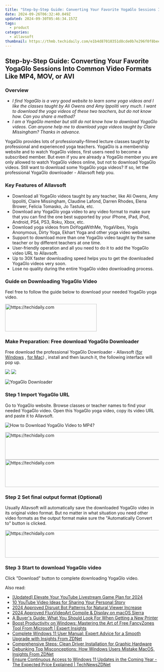 ```yaml
---
title: "Step-by-Step Guide: Converting Your Favorite YogaGlo Sessions Into Common Video Formats Like MP4, MOV, or AVI"
date: 2024-09-26T06:32:40.049Z
updated: 2024-09-30T05:46:34.157Z
tags:
  - product
categories:
  - allavsoft
thumbnail: https://thmb.techidaily.com/e1b4d87010351d8cde0b7e296f0f8bee20d2f2f6dcddada5b81adefe0c805246.JPG
---
```


## Step-by-Step Guide: Converting Your Favorite YogaGlo Sessions Into Common Video Formats Like MP4, MOV, or AVI

### Overview

* _I find YogaGlo is a very good website to learn some yoga videos and I like the classes taught by Ali Owens and Amy Ippoliti very much. I want to download the yoga videos of these two teachers, but do not know how. Can you share a method?_
* _I am a YogaGlo member but still do not know how to download YogaGlo videos. Can anyone help me to download yoga videos taught by Claire Missingham? Thanks in advance._

YogaGlo provides lots of professionally-filmed lecture classes taught by professional and experienced yoga teachers. YogaGlo is a membership website and to watch YogaGlo videos, first users need to become a subscribed member. But even if you are already a YogaGlo member you are only allowed to watch YogaGlo videos online, but not to download YogaGlo videos. Still want to download some YogaGlo yoga videos? If so, let the professional YogaGlo downloader - Allavsoft help you.

### Key Features of Allavsoft

* Download all YogaGlo videos taught by any teacher, like Ali Owens, Amy Ippoliti, Claire Missingham, Claudine Lafond, Darren Rhodes, Elena Brower, Felicia Tomasko, Jo Tastula, etc.
* Download any YogaGlo yoga video to any video format to make sure that you can find the one best supported by your iPhone, iPad, iPod, Android, PS4, PS3, Roku, Xbox, etc.
* Download yoga videos from DoYogaWithMe, YogaVibes, Yogis Anonymous, Dirty Yoga, Ekhart Yoga and other yoga video websites.
* Support to download more than one YogaGlo video taught by the same teacher or by different teachers at one time.
* User-friendly operation and all you need to do it to add the YogaGlo video URL to Allavsoft.
* Up to 30X faster downloading speed helps you to get the downloaded YogaGlo videos very soon.
* Lose no quality during the entire YogaGlo video downloading process.

### Guide on Downloading YogaGlo Video

Feel free to follow the guide below to download your needed YogaGlo yoga video.

<!-- affiliate ads begin -->
<a href="https://aligracehair.sjv.io/c/5597632/1972693/19272" target="_top" id="1972693">
  <img src="//a.impactradius-go.com/display-ad/19272-1972693" border="0" alt="https://techidaily.com" width="300" height="90"/>
</a>
<img height="0" width="0" src="https://aligracehair.sjv.io/i/5597632/1972693/19272" style="position:absolute;visibility:hidden;" border="0" />
<!-- affiliate ads end -->

### Make Preparation: Free download YogaGlo Downloader

Free download the professional YogaGlo Downloader - Allavsoft ([for Windows](https://tools.techidaily.com/allavsoft/products/) , [for Mac](https://tools.techidaily.com/allavsoft/products/)) , install and then launch it, the following interface will pop up.

[![](https://www.allavsoft.com/how-to/../images/how-to/free-download-win.jpg)](https://tools.techidaily.com/allavsoft/products/) [![](https://www.allavsoft.com/how-to/../images/how-to/free-download-mac.jpg)](https://tools.techidaily.com/allavsoft/products/)

![YogaGlo Downloader](https://www.allavsoft.com/how-to/../images/allavsoft/screen-shot-600.jpg)

### Step 1 Import YogaGlo URL

Go to YogaGlo website. Browse classes or teacher names to find your needed YogaGlo video. Open this YogaGlo yoga video, copy its video URL and paste it to Allavsoft.

![How to Download YogaGlo Video to MP4?](https://www.allavsoft.com/how-to/../images/how-to/download-rtmp-video/download-rtmp-video.jpg)

<!-- affiliate ads begin -->
<a href="https://appsumo.8odi.net/c/5597632/2151884/7443" target="_top" id="2151884">
  <img src="//a.impactradius-go.com/display-ad/7443-2151884" border="0" alt="https://techidaily.com" width="728" height="90"/>
</a>
<img height="0" width="0" src="https://appsumo.8odi.net/i/5597632/2151884/7443" style="position:absolute;visibility:hidden;" border="0" />
<!-- affiliate ads end -->

<!-- affiliate ads begin -->
<a href="https://ephamedtechinc.pxf.io/c/5597632/2130532/26400" target="_top" id="2130532">
  <img src="//a.impactradius-go.com/display-ad/26400-2130532" border="0" alt="https://techidaily.com" width="728" height="90"/>
</a>
<img height="0" width="0" src="https://ephamedtechinc.pxf.io/i/5597632/2130532/26400" style="position:absolute;visibility:hidden;" border="0" />
<!-- affiliate ads end -->

### Step 2 Set final output format (Optional)

Usually Allavsoft will automatically save the downloaded YogaGlo video in its original video format. But no matter in what situation you need other video formats as the output format make sure the "Automatically Convert to" button is clicked.

<!-- affiliate ads begin -->
<a href="https://united.elfm.net/c/5597632/2139563/4704" target="_top" id="2139563">
  <img src="//a.impactradius-go.com/display-ad/4704-2139563" border="0" alt="https://techidaily.com" width="728" height="90"/>
</a>
<img height="0" width="0" src="https://united.elfm.net/i/5597632/2139563/4704" style="position:absolute;visibility:hidden;" border="0" />
<!-- affiliate ads end -->

### Step 3 Start to download YogaGlo video

Click "Download" button to complete downloading YogaGlo video.

<ins class="adsbygoogle"
     style="display:block"
     data-ad-format="autorelaxed"
     data-ad-client="ca-pub-7571918770474297"
     data-ad-slot="1223367746"></ins>

<ins class="adsbygoogle"
     style="display:block"
     data-ad-client="ca-pub-7571918770474297"
     data-ad-slot="8358498916"
     data-ad-format="auto"
     data-full-width-responsive="true"></ins>

<span class="atpl-alsoreadstyle">Also read:</span>
<div><ul>
<li><a href="https://facebook-video-share.techidaily.com/updated-elevate-your-youtube-livestream-game-plan-for-2024/"><u>[Updated] Elevate Your YouTube Livestream Game Plan for 2024</u></a></li>
<li><a href="https://youtube-web.techidaily.com/utube-video-ideas-for-sharing-your-personal-story/"><u>10 YouTube Video Ideas for Sharing Your Personal Story</u></a></li>
<li><a href="https://youtube-tips.techidaily.com/approved-disrupt-bot-patterns-for-natural-viewer-increase/"><u>2024 Approved Disrupt Bot Patterns for Natural Viewer Increase</u></a></li>
<li><a href="https://some-techniques.techidaily.com/2024-approved-fluxvideoart-compile-and-display-on-macos-sierra/"><u>2024 Approved FluxVideoArt Compile & Display on macOS Sierra</u></a></li>
<li><a href="https://buynow-reviews.techidaily.com/a-buyers-guide-what-you-should-look-for-when-getting-a-new-printer/"><u>A Buyer's Guide: What You Should Look For When Getting a New Printer</u></a></li>
<li><a href="https://win-bits.techidaily.com/boost-productivity-on-windows-mastering-the-art-of-free-fancyzones-tool-from-microsoft-expert-insights/"><u>Boost Productivity on Windows: Mastering the Art of Free FancyZones Tool From Microsoft | Expert Insights</u></a></li>
<li><a href="https://win-bits.techidaily.com/complete-windows-11-user-manual-expert-advice-for-a-smooth-upgrade-with-insights-from-zdnet/"><u>Complete Windows 11 User Manual: Expert Advice for a Smooth Upgrade with Insights From ZDNet</u></a></li>
<li><a href="https://driver-install.techidaily.com/comprehensive-steps-clean-driver-installation-for-graphic-hardware/"><u>Comprehensive Steps: Clean Driver Installation for Graphic Hardware</u></a></li>
<li><a href="https://win-bits.techidaily.com/debunking-top-misconceptions-how-windows-users-mistake-macos-insights-from-zdnet/"><u>Debunking Top Misconceptions: How Windows Users Mistake MacOS, Insights From ZDNet</u></a></li>
<li><a href="https://win-bits.techidaily.com/ensure-continuous-access-to-windows-11-updates-in-the-coming-year-the-expected-price-explained-technewszdnet/"><u>Ensure Continuous Access to Windows 11 Updates in the Coming Year - The Expected Price Explained | TechNewsZDNet</u></a></li>
</ul></div>

